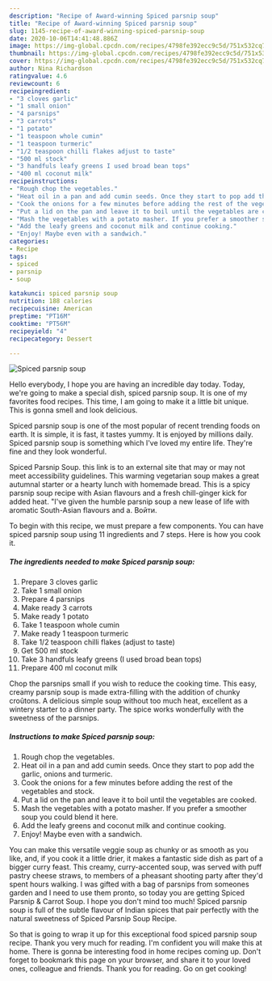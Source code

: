 ```yaml
---
description: "Recipe of Award-winning Spiced parsnip soup"
title: "Recipe of Award-winning Spiced parsnip soup"
slug: 1145-recipe-of-award-winning-spiced-parsnip-soup
date: 2020-10-06T14:41:48.886Z
image: https://img-global.cpcdn.com/recipes/4798fe392ecc9c5d/751x532cq70/spiced-parsnip-soup-recipe-main-photo.jpg
thumbnail: https://img-global.cpcdn.com/recipes/4798fe392ecc9c5d/751x532cq70/spiced-parsnip-soup-recipe-main-photo.jpg
cover: https://img-global.cpcdn.com/recipes/4798fe392ecc9c5d/751x532cq70/spiced-parsnip-soup-recipe-main-photo.jpg
author: Nina Richardson
ratingvalue: 4.6
reviewcount: 6
recipeingredient:
- "3 cloves garlic"
- "1 small onion"
- "4 parsnips"
- "3 carrots"
- "1 potato"
- "1 teaspoon whole cumin"
- "1 teaspoon turmeric"
- "1/2 teaspoon chilli flakes adjust to taste"
- "500 ml stock"
- "3 handfuls leafy greens I used broad bean tops"
- "400 ml coconut milk"
recipeinstructions:
- "Rough chop the vegetables."
- "Heat oil in a pan and add cumin seeds. Once they start to pop add the garlic, onions and turmeric."
- "Cook the onions for a few minutes before adding the rest of the vegetables and stock."
- "Put a lid on the pan and leave it to boil until the vegetables are cooked."
- "Mash the vegetables with a potato masher. If you prefer a smoother soup you could blend it here."
- "Add the leafy greens and coconut milk and continue cooking."
- "Enjoy! Maybe even with a sandwich."
categories:
- Recipe
tags:
- spiced
- parsnip
- soup

katakunci: spiced parsnip soup 
nutrition: 188 calories
recipecuisine: American
preptime: "PT16M"
cooktime: "PT56M"
recipeyield: "4"
recipecategory: Dessert

---
```



![Spiced parsnip soup](https://img-global.cpcdn.com/recipes/4798fe392ecc9c5d/751x532cq70/spiced-parsnip-soup-recipe-main-photo.jpg)

Hello everybody, I hope you are having an incredible day today. Today, we're going to make a special dish, spiced parsnip soup. It is one of my favorites food recipes. This time, I am going to make it a little bit unique. This is gonna smell and look delicious.

Spiced parsnip soup is one of the most popular of recent trending foods on earth. It is simple, it is fast, it tastes yummy. It is enjoyed by millions daily. Spiced parsnip soup is something which I've loved my entire life. They're fine and they look wonderful.

Spiced Parsnip Soup. this link is to an external site that may or may not meet accessibility guidelines. This warming vegetarian soup makes a great autumnal starter or a hearty lunch with homemade bread. This is a spicy parsnip soup recipe with Asian flavours and a fresh chill-ginger kick for added heat. &#34;I&#39;ve given the humble parsnip soup a new lease of life with aromatic South-Asian flavours and a. Войти.


To begin with this recipe, we must prepare a few components. You can have spiced parsnip soup using 11 ingredients and 7 steps. Here is how you cook it.

<!--inarticleads1-->

##### The ingredients needed to make Spiced parsnip soup:

1. Prepare 3 cloves garlic
1. Take 1 small onion
1. Prepare 4 parsnips
1. Make ready 3 carrots
1. Make ready 1 potato
1. Take 1 teaspoon whole cumin
1. Make ready 1 teaspoon turmeric
1. Take 1/2 teaspoon chilli flakes (adjust to taste)
1. Get 500 ml stock
1. Take 3 handfuls leafy greens (I used broad bean tops)
1. Prepare 400 ml coconut milk


Chop the parsnips small if you wish to reduce the cooking time. This easy, creamy parsnip soup is made extra-filling with the addition of chunky croûtons. A delicious simple soup without too much heat, excellent as a wintery starter to a dinner party. The spice works wonderfully with the sweetness of the parsnips. 

<!--inarticleads2-->

##### Instructions to make Spiced parsnip soup:

1. Rough chop the vegetables.
1. Heat oil in a pan and add cumin seeds. Once they start to pop add the garlic, onions and turmeric.
1. Cook the onions for a few minutes before adding the rest of the vegetables and stock.
1. Put a lid on the pan and leave it to boil until the vegetables are cooked.
1. Mash the vegetables with a potato masher. If you prefer a smoother soup you could blend it here.
1. Add the leafy greens and coconut milk and continue cooking.
1. Enjoy! Maybe even with a sandwich.


You can make this versatile veggie soup as chunky or as smooth as you like, and, if you cook it a little drier, it makes a fantastic side dish as part of a bigger curry feast. This creamy, curry-accented soup, was served with puff pastry cheese straws, to members of a pheasant shooting party after they&#39;d spent hours walking. I was gifted with a bag of parsnips from someones garden and I need to use them pronto, so today you are getting Spiced Parsnip &amp; Carrot Soup. I hope you don&#39;t mind too much! Spiced parsnip soup is full of the subtle flavour of Indian spices that pair perfectly with the natural sweetness of Spiced Parsnip Soup Recipe. 

So that is going to wrap it up for this exceptional food spiced parsnip soup recipe. Thank you very much for reading. I'm confident you will make this at home. There is gonna be interesting food in home recipes coming up. Don't forget to bookmark this page on your browser, and share it to your loved ones, colleague and friends. Thank you for reading. Go on get cooking!
